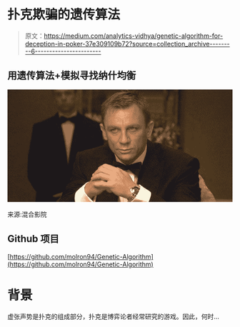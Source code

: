 # 扑克欺骗的遗传算法

> 原文：<https://medium.com/analytics-vidhya/genetic-algorithm-for-deception-in-poker-37e309109b72?source=collection_archive---------6----------------------->

## 用遗传算法+模拟寻找纳什均衡

![](img/f1c67c1f89f3fbe18369eb716be41025.png)

来源:混合影院

## Github 项目

[https://github.com/molron94/Genetic-Algorithm](https://github.com/molron94/Genetic-Algorithm)

# 背景

虚张声势是扑克的组成部分，扑克是博弈论者经常研究的游戏。因此，何时…